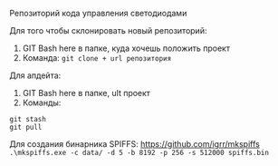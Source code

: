 Репозиторий кода управления светодиодами

Для того чтобы склонировать новый репозиторий:
1. GIT Bash here в папке, куда хочешь положить проект
2. Команда: `git clone + url репозитория`

Для апдейта:
1. GIT Bash here в папке, ult проект
2. Команды: 
```
git stash
git pull
```
Для создания бинарника SPIFFS:
  https://github.com/igrr/mkspiffs
  `.\mkspiffs.exe -c data/ -d 5 -b 8192 -p 256 -s 512000 spiffs.bin`
